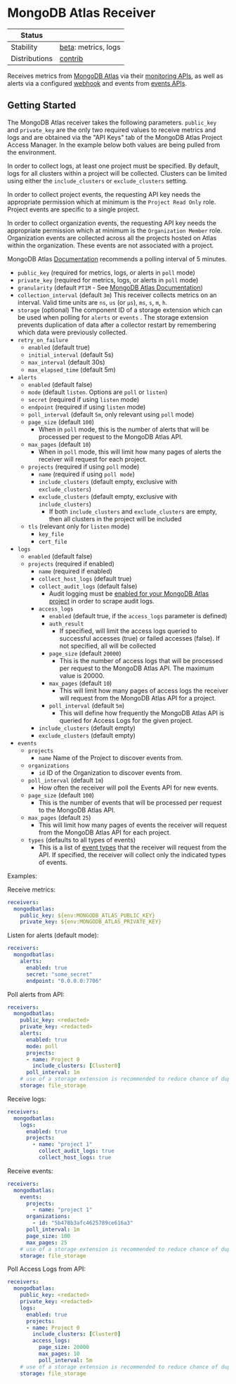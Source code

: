# MongoDB Atlas Receiver

<!-- status autogenerated section -->
| Status        |           |
| ------------- |-----------|
| Stability     | [beta]: metrics, logs   |
| Distributions | [contrib] |

[beta]: https://github.com/open-telemetry/opentelemetry-collector#beta
[contrib]: https://github.com/open-telemetry/opentelemetry-collector-releases/tree/main/distributions/otelcol-contrib
<!-- end autogenerated section -->

Receives metrics from [MongoDB Atlas](https://www.mongodb.com/cloud/atlas) 
via their [monitoring APIs](https://docs.atlas.mongodb.com/reference/api/monitoring-and-logs/),
as well as alerts via a configured [webhook](https://www.mongodb.com/docs/atlas/tutorial/third-party-service-integrations/)
and events from [events APIs](https://www.mongodb.com/docs/atlas/reference/api/events/).

## Getting Started

The MongoDB Atlas receiver takes the following parameters. `public_key` and 
`private_key` are the only two required values to receive metrics and logs and are obtained via the
"API Keys" tab of the MongoDB Atlas Project Access Manager. In the example
below both values are being pulled from the environment.

In order to collect logs, at least one project must be specified. By default, logs for all clusters within a project will be collected. Clusters can be limited using either the `include_clusters` or `exclude_clusters` setting.

In order to collect project events, the requesting API key needs the appropriate permission which at minimum is the `Project Read Only` role. Project events are specific to a single project.

In order to collect organization events, the requesting API key needs the appropriate permission which at minimum is the `Organization Member` role. Organization events are collected across all the projects hosted on Atlas within the organization. These events are not associated with a project.

MongoDB Atlas [Documentation](https://www.mongodb.com/docs/atlas/reference/api/logs/#logs) recommends a polling interval of 5 minutes.

- `public_key` (required for metrics, logs, or alerts in `poll` mode)
- `private_key` (required for metrics, logs, or alerts in `poll` mode)
- `granularity` (default `PT1M` - See [MongoDB Atlas Documentation](https://docs.atlas.mongodb.com/reference/api/process-measurements/))
- `collection_interval` (default `3m`) This receiver collects metrics on an interval. Valid time units are `ns`, `us` (or `µs`), `ms`, `s`, `m`, `h`.
- `storage` (optional) The component ID of a storage extension which can be used when polling for `alerts` or `events` . The storage extension prevents duplication of data after a collector restart by remembering which data were previously collected.
- `retry_on_failure`
  - `enabled` (default true)
  - `initial_interval` (default 5s)
  - `max_interval` (default 30s)
  - `max_elapsed_time` (default 5m)
- `alerts`
  - `enabled` (default false)
  - `mode` (default `listen`. Options are `poll` or `listen`)
  - `secret` (required if using `listen` mode)
  - `endpoint` (required if using `listen` mode)
  - `poll_interval` (default `5m`, only relevant using `poll` mode)
  - `page_size` (default `100`)
    - When in `poll` mode, this is the number of alerts that will be processed per request to the MongoDB Atlas API.
  - `max_pages` (default `10`)
    - When in `poll` mode, this will limit how many pages of alerts the receiver will request for each project.
  - `projects` (required if using `poll` mode)
    - `name` (required if using `poll mode`)
    - `include_clusters` (default empty, exclusive with `exclude_clusters`)
    - `exclude_clusters` (default empty, exclusive with `include_clusters`)
      - If both `include_clusters` and `exclude_clusters` are empty, then all clusters in the project will be included
  - `tls` (relevant only for `listen` mode)
    - `key_file`
    - `cert_file`
- `logs`
  - `enabled` (default false)
  - `projects` (required if enabled)
    - `name` (required if enabled)
    - `collect_host_logs` (default true)
    - `collect_audit_logs` (default false)
      - Audit logging must be [enabled for your MongoDB Atlas project](https://www.mongodb.com/docs/atlas/database-auditing/) in order to scrape audit logs.
    - `access_logs`
      - `enabled` (default true, if the `access_logs` parameter is defined)
      - `auth_result`
        - If specified, will limit the access logs queried to successful accesses (true) or failed accesses (false). If not specified, all will be collected
      - `page_size` (default `20000`)
        - This is the number of access logs that will be processed per request to the MongoDB Atlas API. The maximum value is 20000.
      - `max_pages` (default `10`)
        - This will limit how many pages of access logs the receiver will request from the MongoDB Atlas API for a project.
      - `poll_interval` (default `5m`)
        - This will define how frequently the MongoDB Atlas API is queried for Access Logs for the given project.
    - `include_clusters` (default empty)
    - `exclude_clusters` (default empty)
- `events`
  - `projects`
    - `name` Name of the Project to discover events from.
  - `organizations`
    - `id` ID of the Organization to discover events from.
  - `poll_interval` (default `1m`)
    - How often the receiver will poll the Events API for new events.
  - `page_size` (default `100`)
    - This is the number of events that will be processed per request to the MongoDB Atlas API.
  - `max_pages` (default `25`)
    - This will limit how many pages of events the receiver will request from the MongoDB Atlas API for each project.
  - `types` (defaults to all types of events)
    - This is a list of [event types](https://www.mongodb.com/docs/atlas/reference/api/events-orgs-get-all/#event-type-values) that the receiver will request from the API. If specified, the receiver will collect only the indicated types of events.

Examples:

Receive metrics:

```yaml
receivers:
  mongodbatlas:
    public_key: ${env:MONGODB_ATLAS_PUBLIC_KEY}
    private_key: ${env:MONGODB_ATLAS_PRIVATE_KEY}
```

Listen for alerts (default mode):

```yaml
receivers:
  mongodbatlas:
    alerts:
      enabled: true
      secret: "some_secret"
      endpoint: "0.0.0.0:7706"
```

Poll alerts from API:

```yaml
receivers:
  mongodbatlas:
    public_key: <redacted>
    private_key: <redacted>
    alerts:
      enabled: true
      mode: poll
      projects:
      - name: Project 0
        include_clusters: [Cluster0]
      poll_interval: 1m
    # use of a storage extension is recommended to reduce chance of duplicated alerts
    storage: file_storage
```

Receive logs:

```yaml
receivers:
  mongodbatlas:
    logs:
      enabled: true
      projects: 
        - name: "project 1"
          collect_audit_logs: true
          collect_host_logs: true
```

Receive events:

```yaml
receivers:
  mongodbatlas:
    events:
      projects:
        - name: "project 1"
      organizations:
        - id: "5b478b3afc4625789ce616a3"
      poll_interval: 1m
      page_size: 100
      max_pages: 25
    # use of a storage extension is recommended to reduce chance of duplicated events
    storage: file_storage
```

Poll Access Logs from API:

```yaml
receivers:
  mongodbatlas:
    public_key: <redacted>
    private_key: <redacted>
    logs:
      enabled: true
      projects:
      - name: Project 0
        include_clusters: [Cluster0]
        access_logs:
          page_size: 20000
          max_pages: 10
          poll_interval: 5m
    # use of a storage extension is recommended to reduce chance of duplicated access logs
    storage: file_storage
```
